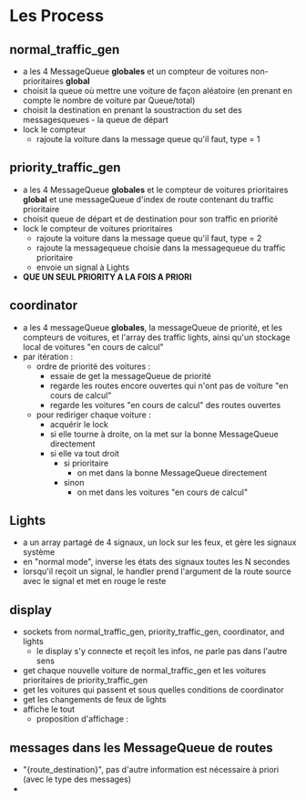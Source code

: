 # Les Process

## normal_traffic_gen

- a les 4 MessageQueue **globales** et un compteur de voitures non-prioritaires **global**
- choisit la queue où mettre une voiture de façon aléatoire (en prenant en compte le nombre de voiture par Queue/total)
- choisit la destination en prenant la soustraction du set des messagesqueues - la queue de départ
- lock le compteur
    - rajoute la voiture dans la message queue qu'il faut, type = 1

## priority_traffic_gen

- a les 4 MessageQueue **globales** et le compteur de voitures prioritaires **global** et une messageQueue d'index de route contenant du traffic prioritaire
- choisit queue de départ et de destination pour son traffic en priorité
- lock le compteur de voitures prioritaires
    - rajoute la voiture dans la message queue qu'il faut, type = 2
    - rajoute la messagequeue choisie dans la messagequeue du traffic prioritaire
    - envoie un signal à Lights 
- **QUE UN SEUL PRIORITY A LA FOIS A PRIORI**

## coordinator

- a les 4 messageQueue **globales**, la messageQueue de priorité, et les compteurs de voitures, et l'array des traffic lights, ainsi qu'un stockage local de voitures "en cours de calcul"
- par itération :
    - ordre de priorité des voitures :
        - essaie de get la messageQueue de priorité
        - regarde les routes encore ouvertes qui n'ont pas de voiture "en cours de calcul"
        - regarde les voitures "en cours de calcul" des routes ouvertes
    - pour rediriger chaque voiture :
        - acquérir le lock
        - si elle tourne à droite, on la met sur la bonne MessageQueue directement
        - si elle va tout droit
            - si prioritaire
                - on met dans la bonne MessageQueue directement
            - sinon
                - on met dans les voitures "en cours de calcul"

## Lights

- a un array partagé de 4 signaux, un lock sur les feux, et gère les signaux système
- en "normal mode", inverse les états des signaux toutes les N secondes
- lorsqu'il reçoit un signal, le handler prend l'argument de la route source avec le signal et met en rouge le reste


## display 
- sockets from normal_traffic_gen, priority_traffic_gen, coordinator, and lights
    - le display s'y connecte et reçoit les infos, ne parle pas dans l'autre sens
- get chaque nouvelle voiture de normal_traffic_gen et les voitures prioritaires de priority_traffic_gen
- get les voitures qui passent et sous quelles conditions de coordinator
- get les changements de feux de lights
- affiche le tout 
    - proposition d'affichage :


## messages dans les MessageQueue de routes
- "{route_destination}", pas d'autre information est nécessaire à priori (avec le type des messages)
- 